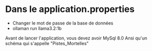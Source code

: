 # Dans le application.properties

- Changer le mot de passe de la base de données
- ollaman run llama3.2:1b


Avant de lancer l'application, vous devez avoir MySql 8.0
Ansi qu'un schéma qui s'appelle "Pistes_Mortelles"